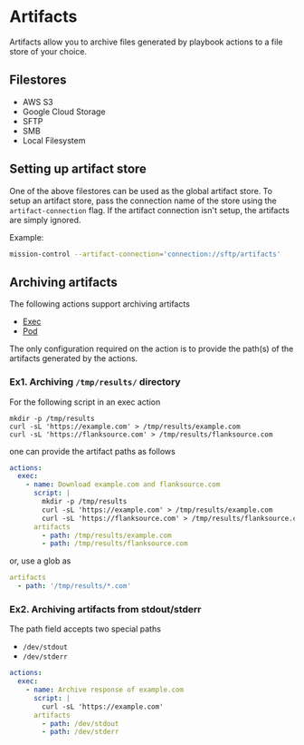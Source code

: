 # Artifacts

Artifacts allow you to archive files generated by playbook actions to a file store of your choice.

## Filestores

- AWS S3
- Google Cloud Storage
- SFTP
- SMB
- Local Filesystem

## Setting up artifact store

One of the above filestores can be used as the global artifact store. To setup an artifact store, pass the connection name of the store using the `artifact-connection` flag. If the artifact connection isn't setup, the artifacts are simply ignored.

Example:

```bash
mission-control --artifact-connection='connection://sftp/artifacts'
```

## Archiving artifacts

The following actions support archiving artifacts

- [Exec](../actions/exec.md)
- [Pod](../actions/pod.md)

The only configuration required on the action is to provide the path(s) of the artifacts generated by the actions.

### Ex1. Archiving `/tmp/results/` directory

For the following script in an exec action

```
mkdir -p /tmp/results
curl -sL 'https://example.com' > /tmp/results/example.com
curl -sL 'https://flanksource.com' > /tmp/results/flanksource.com
```

one can provide the artifact paths as follows

```yaml
actions:
  exec:
    - name: Download example.com and flanksource.com
      script: |
        mkdir -p /tmp/results
        curl -sL 'https://example.com' > /tmp/results/example.com
        curl -sL 'https://flanksource.com' > /tmp/results/flanksource.com
      artifacts
        - path: /tmp/results/example.com
        - path: /tmp/results/flanksource.com
```

or, use a glob as

```yaml
artifacts
  - path: '/tmp/results/*.com'
```

### Ex2. Archiving artifacts from stdout/stderr

The path field accepts two special paths

- `/dev/stdout`
- `/dev/stderr`

```yaml
actions:
  exec:
    - name: Archive response of example.com
      script: |
        curl -sL 'https://example.com'
      artifacts
        - path: /dev/stdout
        - path: /dev/stderr
```
